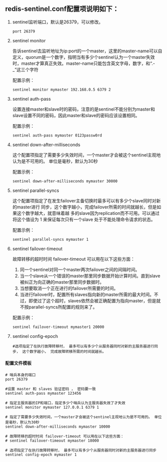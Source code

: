 ## redis-sentinel.conf配置项说明如下：

1. sentinel监听端口，默认是26379，可以修改。 

   `port 26379`

2. sentinel monitor <master-name> <ip> <redis-port> <quorum> 

   告诉sentinel去监听地址为ip:port的一个master，这里的master-name可以自定义，quorum是一个数字，指明当有多少个sentinel认为一个master失效时，master才算真正失效。master-name只能包含英文字母，数字，和“.-_”这三个字符

   配置示例： 

   `sentinel monitor mymaster 192.168.0.5 6379 2`

3. sentinel auth-pass <master-name> <password> 

   设置连接master和slave时的密码，注意的是sentinel不能分别为master和slave设置不同的密码，因此master和slave的密码应该设置相同。 

   配置示例： 

   `sentinel auth-pass mymaster 0123passw0rd `

   

4. sentinel down-after-milliseconds <master-name> <milliseconds> 

   这个配置项指定了需要多少失效时间，一个master才会被这个sentinel主观地认为是不可用的。 单位是毫秒，默认为30秒 

   配置示例： 

   `sentinel down-after-milliseconds mymaster 30000 `

5. sentinel parallel-syncs <master-name> <numslaves>  

   这个配置项指定了在发生failover主备切换时最多可以有多少个slave同时对新的master进行 同步，这个数字越小，完成failover所需的时间就越长，但是如果这个数字越大，就意味着越 多的slave因为replication而不可用。可以通过将这个值设为 1 来保证每次只有一个slave 处于不能处理命令请求的状态。 

   配置示例： 

   `sentinel parallel-syncs mymaster 1 `



6. sentinel failover-timeout <master-name> <milliseconds> 

   故障转移的超时时间 failover-timeout 可以用在以下这些方面：    

   1. 同一个sentinel对同一个master两次failover之间的间隔时间。 
   2. 当一个slave从一个错误的master那里同步数据开始计算时间。直到slave被纠正为向正确的master那里同步数据时。 
   3. 当想要取消一个正在进行的failover所需要的时间。   
   4. 当进行failover时，配置所有slaves指向新的master所需的最大时间。不过，即使过了这个超时，slaves依然会被正确配置为指向master，但是就不按parallel-syncs所配置的规则来了。 

   配置示例： 

   `sentinel failover-timeout mymaster1 20000 `

7. sentinel config-epoch <master-name> <num> 

   ```
   #选项指定了在执行故障转移时， 最多可以有多少个从服务器同时对新的主服务器进行同步， 这个数字越小， 完成故障转移所需的时间就越长。
   ```

    

#### 配置文件模板

```
# 哨兵本身的端口
port 26379

#设置 master 和 slaves 验证密码 ， 密码要一致
sentinel auth-pass mymaster 123456

# 指定主服务器的IP和端口，指定多少个哨兵认为主服务器失效了才失效
sentinel monitor mymaster 127.0.0.1 6379 1

# 指定了需要多少失效时间，一个master才会被这个sentinel主观地认为是不可用的。 单位是毫秒，默认为30秒 
sentinel down-after-milliseconds mymaster 10000

# 故障转移的超时时间 failover-timeout 可以用在以下这些方面：   
# sentinel failover-timeout mymaster 18000

# 选项指定了在执行故障转移时， 最多可以有多少个从服务器同时对新的主服务器进行同步
sentinel config-epoch mymaster 1
```

